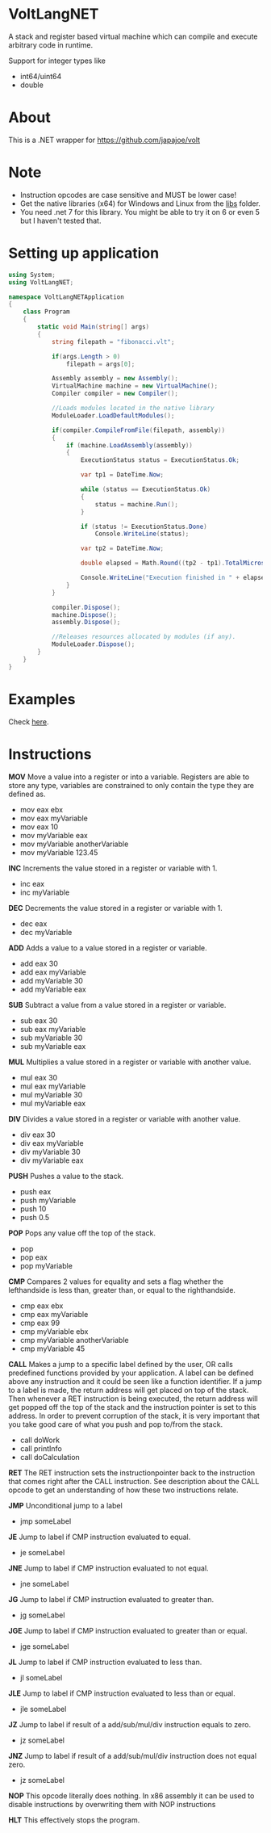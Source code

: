 # VoltLangNET
A stack and register based virtual machine which can compile and execute arbitrary code in runtime.

Support for integer types like
- int64/uint64
- double

# About
This is a .NET wrapper for https://github.com/japajoe/volt

# Note
- Instruction opcodes are case sensitive and MUST be lower case!
- Get the native libraries (x64) for Windows and Linux from the [libs](https://github.com/japajoe/VoltLangNET/tree/main/libs) folder.
- You need .net 7 for this library. You might be able to try it on 6 or even 5 but I haven't tested that.

# Setting up application
```csharp
using System;
using VoltLangNET;

namespace VoltLangNETApplication
{
    class Program
    {
        static void Main(string[] args)
        {
            string filepath = "fibonacci.vlt";

            if(args.Length > 0)
                filepath = args[0];

            Assembly assembly = new Assembly();
            VirtualMachine machine = new VirtualMachine();
            Compiler compiler = new Compiler();

            //Loads modules located in the native library
            ModuleLoader.LoadDefaultModules();

            if(compiler.CompileFromFile(filepath, assembly))
            {
                if (machine.LoadAssembly(assembly))
                {
                    ExecutionStatus status = ExecutionStatus.Ok;

                    var tp1 = DateTime.Now;

                    while (status == ExecutionStatus.Ok)
                    {
                        status = machine.Run();
                    }

                    if (status != ExecutionStatus.Done)
                        Console.WriteLine(status);

                    var tp2 = DateTime.Now;

                    double elapsed = Math.Round((tp2 - tp1).TotalMicroseconds * 0.001, 3);

                    Console.WriteLine("Execution finished in " + elapsed + " milliseconds");
                }
            }

            compiler.Dispose();
            machine.Dispose();
            assembly.Dispose();

            //Releases resources allocated by modules (if any).
            ModuleLoader.Dispose();
        }
    }
}
```

# Examples
Check [here](https://github.com/japajoe/VoltLangNET/tree/main/Examples).

# Instructions
**MOV**
Move a value into a register or into a variable. Registers are able to store any type, variables are constrained to only contain the type they are defined as.
- mov eax ebx
- mov eax myVariable
- mov eax 10
- mov myVariable eax
- mov myVariable anotherVariable
- mov myVariable 123.45

**INC**
Increments the value stored in a register or variable with 1.
- inc eax
- inc myVariable

**DEC**
Decrements the value stored in a register or variable with 1.
- dec eax
- dec myVariable

**ADD**
Adds a value to a value stored in a register or variable.
- add eax 30
- add eax myVariable
- add myVariable 30
- add myVariable eax

**SUB**
Subtract a value from a value stored in a register or variable.
- sub eax 30
- sub eax myVariable
- sub myVariable 30
- sub myVariable eax

**MUL**
Multiplies a value stored in a register or variable with another value.
- mul eax 30
- mul eax myVariable
- mul myVariable 30
- mul myVariable eax

**DIV**
Divides a value stored in a register or variable with another value.
- div eax 30
- div eax myVariable
- div myVariable 30
- div myVariable eax

**PUSH**
Pushes a value to the stack.
- push eax
- push myVariable
- push 10
- push 0.5

**POP**
Pops any value off the top of the stack.
- pop
- pop eax
- pop myVariable

**CMP**
Compares 2 values for equality and sets a flag whether the lefthandside is less than, greater than, or equal to the righthandside.
- cmp eax ebx
- cmp eax myVariable
- cmp eax 99
- cmp myVariable ebx
- cmp myVariable anotherVariable
- cmp myVariable 45

**CALL**
Makes a jump to a specific label defined by the user, OR calls predefined functions provided by your application. A label can be defined above any instruction and it could be seen like a function identifier. If a jump to a label is made, the return address will get placed on top of the stack. Then whenever a RET instruction is being executed, the return address will get popped off the top of the stack and the instruction pointer is set to this address. In order to prevent corruption of the stack, it is very important that you take good care of what you push and pop to/from the stack.
- call doWork
- call printInfo
- call doCalculation

**RET**
The RET instruction sets the instructionpointer back to the instruction that comes right after the CALL instruction. See description about the CALL opcode to get an understanding of how these two instructions relate.

**JMP**
Unconditional jump to a label
- jmp someLabel

**JE**
Jump to label if CMP instruction evaluated to equal.
- je someLabel

**JNE**
Jump to label if CMP instruction evaluated to not equal.
- jne someLabel

**JG**
Jump to label if CMP instruction evaluated to greater than.
- jg someLabel

**JGE**
Jump to label if CMP instruction evaluated to greater than or equal.
- jge someLabel

**JL**
Jump to label if CMP instruction evaluated to less than.
- jl someLabel

**JLE**
Jump to label if CMP instruction evaluated to less than or equal.
- jle someLabel

**JZ**
Jump to label if result of a add/sub/mul/div instruction equals to zero.
- jz someLabel

**JNZ**
Jump to label if result of a add/sub/mul/div instruction does not equal zero.
- jz someLabel

**NOP**
This opcode literally does nothing. In x86 assembly it can be used to disable instructions by overwriting them with NOP instructions

**HLT**
This effectively stops the program.
